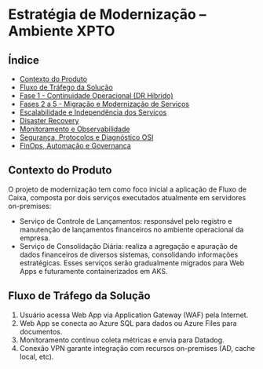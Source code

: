 # Estratégia de Modernização – Ambiente XPTO

## Índice

- [Contexto do Produto](#contexto-do-produto)
- [Fluxo de Tráfego da Solução](#fluxo-de-tráfego-da-solução)
- [Fase 1 - Continuidade Operacional (DR Híbrido)](Topologia_Fase-01_DR_Hibrido.md)
- [Fases 2 a 5 - Migração e Modernização de Serviços](Topologia_Fase-02_WebApp.md)
- [Escalabilidade e Independência dos Serviços](Dimensionamento_Recursos.md)
- [Disaster Recovery](Disaster_Recovery.md)
- [Monitoramento e Observabilidade](Monitoramento_Observabilidade.md)
- [Segurança, Protocolos e Diagnóstico OSI](Justificativas.md)
- [FinOps, Automação e Governança](Estrategia_FinOps.md)

## Contexto do Produto

O projeto de modernização tem como foco inicial a aplicação de Fluxo de Caixa, composta por dois serviços executados atualmente em servidores on-premises:

- Serviço de Controle de Lançamentos: responsável pelo registro e manutenção de lançamentos financeiros no ambiente operacional da empresa.
- Serviço de Consolidação Diária: realiza a agregação e apuração de dados financeiros de diversos sistemas, consolidando informações estratégicas. Esses serviços serão gradualmente migrados para Web Apps e futuramente containerizados em AKS.

## Fluxo de Tráfego da Solução

1. Usuário acessa Web App via Application Gateway (WAF) pela Internet.
2. Web App se conecta ao Azure SQL para dados ou Azure Files para documentos.
3. Monitoramento contínuo coleta métricas e envia para Datadog.
4. Conexão VPN garante integração com recursos on-premises (AD, cache local, etc).
